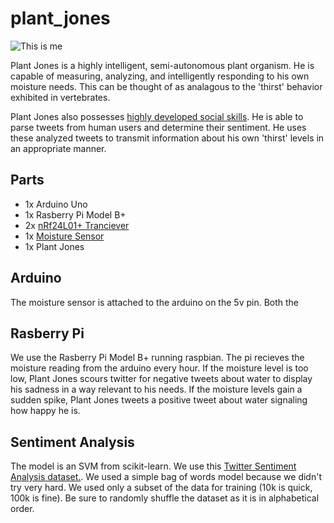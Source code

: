 # plant_jones

![This is me](https://pbs.twimg.com/profile_images/553022075774840832/MPafmt1D.jpeg)

Plant Jones is a highly intelligent, semi-autonomous plant organism. He is capable of measuring, analyzing, and intelligently responding to his own moisture needs. This can be thought of as analagous to the 'thirst' behavior exhibited in vertebrates. 

Plant Jones also possesses [highly developed social skills](https://twitter.com/plant_jones). He is able to parse tweets from human users and determine their sentiment. He uses these analyzed tweets to transmit information about his own 'thirst' levels in an appropriate manner. 

Parts
----
- 1x Arduino Uno
- 1x Rasberry Pi Model B+
- 2x [nRf24L01+ Tranciever](http://www.amazon.com/nRF24L01-Wireless-Transceiver-Arduino-Compatible/dp/B00E594ZX0/ref=pd_sim_indust_5?ie=UTF8&refRID=0R0NHSPAHRSCNGFA1PDN)
- 1x [Moisture Sensor](http://www.amazon.com/Arduino-compatible-Sensitivity-Moisture-Sensor/dp/B00AFCNR3U)
- 1x Plant Jones

Arduino
----
The moisture sensor is attached to the arduino on the 5v pin. Both the 

Rasberry Pi
----
We use the Rasberry Pi Model B+ running raspbian. The pi recieves the moisture reading from the arduino every hour. If the moisture level is too low, Plant Jones scours twitter for negative tweets about water to display his sadness in a way relevant to his needs. If the moisture levels gain a sudden spike, Plant Jones tweets a positive tweet about water signaling how happy he is.

Sentiment Analysis
----
The model is an SVM from scikit-learn. We use this [Twitter Sentiment Analysis dataset.](http://thinknook.com/wp-content/uploads/2012/09/Sentiment-Analysis-Dataset.zip). We used a simple bag of words model because we didn't try very hard. We used only a subset of the data for training (10k is quick, 100k is fine). Be sure to randomly shuffle the dataset as it is in alphabetical order.
